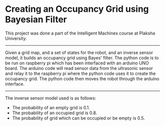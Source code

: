 <h1>Creating an Occupancy Grid using Bayesian Filter</h1>
This project was done a part of the Intelligent Machines course at Plaksha University.
<hr>
Given a grid map, and a set of states for the robot, and an inverse sensor model, it builds an occupancy grid using Bayes' filter.  
The python code is to be run on raspberry pi which has been interfaced with an arduino UNO board. The arduino code will read sensor data from the ultrasonic sensor and relay it to the raspberry pi
where the python code uses it to create the occupancy grid. The python code then moves the robot through the arduino interface. 
<hr>
The inverse sensor model used is as follows:
<ul>
<li>The probability of an empty grid is 0.1.</li>
<li>The probability of an occupied grid is 0.8.</li>
<li>The probability of grid which can be occupied or be empty is 0.5.</li>
</ul>

